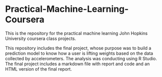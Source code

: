 # Practical-Machine-Learning-Coursera
This is the repository for the practical machine learning John Hopkins University coursera class projects.

This repository includes the final project, whose purpose was to build a prediction model to know how a user is lifting weights based on the data collected by accelerometers. The analysis was conducting using R Studio. The final project includes a markdown file with report and code and an HTML version of the final report.
